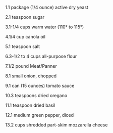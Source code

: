 1.1 package (1/4 ounce) active dry yeast

2.1 teaspoon sugar

3.1-1/4 cups warm water (110° to 115°)

4.1/4 cup canola oil

5.1 teaspoon salt

6.3-1/2 to 4 cups all-purpose flour

7.1/2 pound Meat/Panner

8.1 small onion, chopped

9.1 can (15 ounces) tomato sauce

10.3 teaspoons dried oregano

11.1 teaspoon dried basil

12.1 medium green pepper, diced

13.2 cups shredded part-skim mozzarella cheese